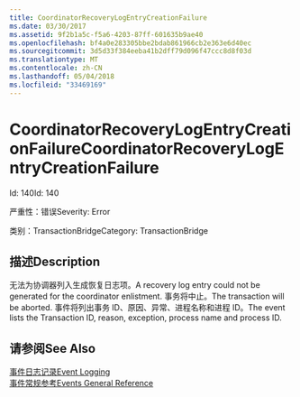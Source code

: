 ```yaml
---
title: CoordinatorRecoveryLogEntryCreationFailure
ms.date: 03/30/2017
ms.assetid: 9f2b1a5c-f5a6-4203-87ff-601635b9ae40
ms.openlocfilehash: bf4a0e283305bbe2bdab861966cb2e363e6d40ec
ms.sourcegitcommit: 3d5d33f384eeba41b2dff79d096f47ccc8d8f03d
ms.translationtype: MT
ms.contentlocale: zh-CN
ms.lasthandoff: 05/04/2018
ms.locfileid: "33469169"
---
```

# <a name="coordinatorrecoverylogentrycreationfailure"></a><span data-ttu-id="39974-102">CoordinatorRecoveryLogEntryCreationFailure</span><span class="sxs-lookup"><span data-stu-id="39974-102">CoordinatorRecoveryLogEntryCreationFailure</span></span>
<span data-ttu-id="39974-103">Id: 140</span><span class="sxs-lookup"><span data-stu-id="39974-103">Id: 140</span></span>  
  
 <span data-ttu-id="39974-104">严重性：错误</span><span class="sxs-lookup"><span data-stu-id="39974-104">Severity: Error</span></span>  
  
 <span data-ttu-id="39974-105">类别：TransactionBridge</span><span class="sxs-lookup"><span data-stu-id="39974-105">Category: TransactionBridge</span></span>  
  
## <a name="description"></a><span data-ttu-id="39974-106">描述</span><span class="sxs-lookup"><span data-stu-id="39974-106">Description</span></span>  
 <span data-ttu-id="39974-107">无法为协调器列入生成恢复日志项。</span><span class="sxs-lookup"><span data-stu-id="39974-107">A recovery log entry could not be generated for the coordinator enlistment.</span></span> <span data-ttu-id="39974-108">事务将中止。</span><span class="sxs-lookup"><span data-stu-id="39974-108">The transaction will be aborted.</span></span> <span data-ttu-id="39974-109">事件将列出事务 ID、原因、异常、进程名称和进程 ID。</span><span class="sxs-lookup"><span data-stu-id="39974-109">The event lists the Transaction ID, reason, exception, process name and process ID.</span></span>  
  
## <a name="see-also"></a><span data-ttu-id="39974-110">请参阅</span><span class="sxs-lookup"><span data-stu-id="39974-110">See Also</span></span>  
 [<span data-ttu-id="39974-111">事件日志记录</span><span class="sxs-lookup"><span data-stu-id="39974-111">Event Logging</span></span>](../../../../../docs/framework/wcf/diagnostics/event-logging/index.md)  
 [<span data-ttu-id="39974-112">事件常规参考</span><span class="sxs-lookup"><span data-stu-id="39974-112">Events General Reference</span></span>](../../../../../docs/framework/wcf/diagnostics/event-logging/events-general-reference.md)
